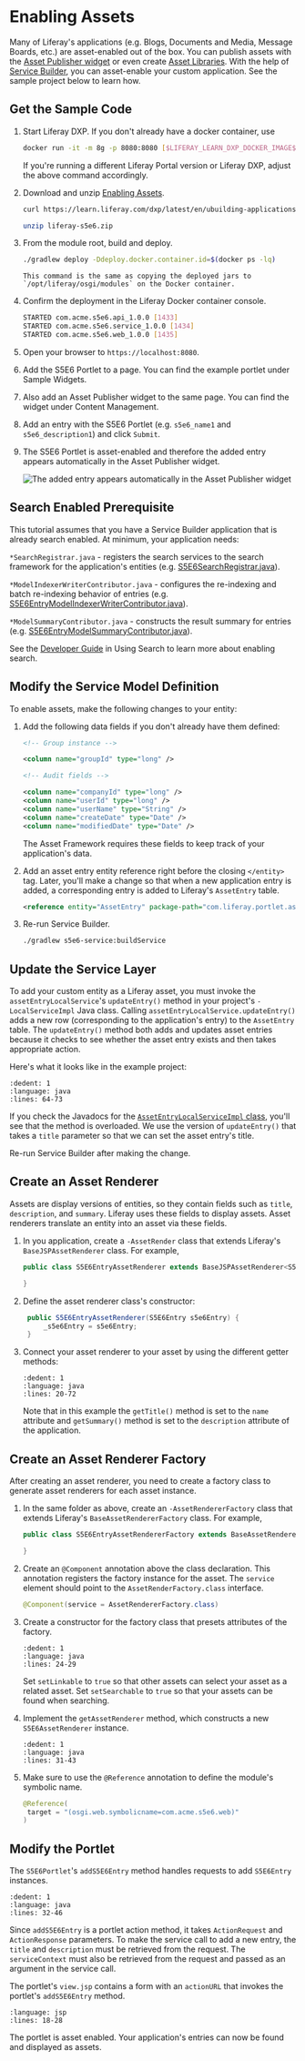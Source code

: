 # Enabling Assets

Many of Liferay's applications (e.g. Blogs, Documents and Media, Message Boards, etc.) are asset-enabled out of the box. You can publish assets with the [Asset Publisher widget](../../../site-building/displaying-content/using-the-asset-publisher-widget/displaying-assets-using-the-asset-publisher-widget.md) or even create [Asset Libraries](../../../content-authoring-and-management/asset-libraries/asset-libraries-overview.md). With the help of [Service Builder](../service-builder.md), you can asset-enable your custom application. See the sample project below to learn how.

## Get the Sample Code

1. Start Liferay DXP. If you don't already have a docker container, use

   ```bash
   docker run -it -m 8g -p 8080:8080 [$LIFERAY_LEARN_DXP_DOCKER_IMAGE$]
   ```

   If you're running a different Liferay Portal version or Liferay DXP, adjust the above command accordingly.

1. Download and unzip [Enabling Assets](./liferay-s5e6.zip).

   ```bash
   curl https://learn.liferay.com/dxp/latest/en/ubuilding-applications/data-frameworks/asset-framework/liferay-s5e6.zip -O
   ```

   ```bash
   unzip liferay-s5e6.zip
   ```

1. From the module root, build and deploy.

   ```bash
   ./gradlew deploy -Ddeploy.docker.container.id=$(docker ps -lq)
   ```

   ```note::
   This command is the same as copying the deployed jars to `/opt/liferay/osgi/modules` on the Docker container.
   ```

1. Confirm the deployment in the Liferay Docker container console.

   ```bash
   STARTED com.acme.s5e6.api_1.0.0 [1433]
   STARTED com.acme.s5e6.service_1.0.0 [1434]
   STARTED com.acme.s5e6.web_1.0.0 [1435]
   ```

1. Open your browser to `https://localhost:8080`.

1. Add the S5E6 Portlet to a page. You can find the example portlet under Sample Widgets. 

1. Also add an Asset Publisher widget to the same page. You can find the widget under Content Management.

1. Add an entry with the S5E6 Portlet (e.g. `s5e6_name1` and `s5e6_description1`) and click `Submit`.

1. The S5E6 Portlet is asset-enabled and therefore the added entry appears automatically in the Asset Publisher widget.

   ![The added entry appears automatically in the Asset Publisher widget](./enabling-assets/images/01.png)

## Search Enabled Prerequisite

This tutorial assumes that you have a Service Builder application that is already search enabled. At minimum, your application needs:

`*SearchRegistrar.java` - registers the search services to the search framework for the application's entities (e.g. [S5E6SearchRegistrar.java](https://github.com/liferay/liferay-learn/blob/master/docs/dxp/latest/en/building-applications/data-frameworks/asset-framework/enabling-assets/resources/liferay-s5e6.zip/s5e6-service/src/main/java/com/acme/s5e6/search/S5E6EntrySearchRegistrar.java)).

`*ModelIndexerWriterContributor.java` - configures the re-indexing and batch re-indexing behavior of entries (e.g. [S5E6EntryModelIndexerWriterContributor.java](https://github.com/liferay/liferay-learn/blob/master/docs/dxp/latest/en/building-applications/data-frameworks/asset-framework/enabling-assets/resources/liferay-s5e6.zip/s5e6-service/src/main/java/com/acme/s5e6/search/S5E6EntryModelIndexerWriterContributor.java)).

`*ModelSummaryContributor.java` - constructs the result summary for entries (e.g. [S5E6EntryModelSummaryContributor.java](https://github.com/liferay/liferay-learn/blob/master/docs/dxp/latest/en/building-applications/data-frameworks/asset-framework/enabling-assets/resources/liferay-s5e6.zip/s5e6-service/src/main/java/com/acme/s5e6/search/S5E6EntryModelSummaryContributor.java)).

See the [Developer Guide](../../../using-search/developer-guide.md) in Using Search to learn more about enabling search.

## Modify the Service Model Definition

To enable assets, make the following changes to your entity:

1. Add the following data fields if you don't already have them defined:

   ```xml
   <!-- Group instance -->

   <column name="groupId" type="long" />

   <!-- Audit fields -->

   <column name="companyId" type="long" />
   <column name="userId" type="long" />
   <column name="userName" type="String" />
   <column name="createDate" type="Date" />
   <column name="modifiedDate" type="Date" />
   ```

   The Asset Framework requires these fields to keep track of your application's data.

1. Add an asset entry entity reference right before the closing `</entity>` tag. Later, you'll make a change so that when a new application entry is added, a corresponding entry is added to Liferay's `AssetEntry` table.

   ```xml
   <reference entity="AssetEntry" package-path="com.liferay.portlet.asset" />
   ```

3. Re-run Service Builder. 

   ```bash
   ./gradlew s5e6-service:buildService
   ```

## Update the Service Layer

To add your custom entity as a Liferay asset, you must invoke the `assetEntryLocalService`'s `updateEntry()` method in your project's `-LocalServiceImpl` Java class. Calling `assetEntryLocalService.updateEntry()` adds a new row (corresponding to the application's entry) to the `AssetEntry` table. The `updateEntry()` method both adds and updates asset entries because it checks to see whether the asset entry exists and then takes appropriate action.


Here's what it looks like in the example project:

```{literalinclude} ./enabling-assets/resources/liferay-s5e6.zip/s5e6-service/src/main/java/com/acme/s5e6/service/impl/S5E6EntryLocalServiceImpl.java
:dedent: 1
:language: java
:lines: 64-73
```

If you check the Javadocs for the [`AssetEntryLocalServiceImpl` class](https://learn.liferay.com/reference/latest/en/dxp/javadocs/portal-impl/com/liferay/portlet/asset/service/impl/AssetEntryLocalServiceImpl.html#updateEntry-long-long-java.util.Date-java.util.Date-java.lang.String-long-java.lang.String-long-long:A-java.lang.String:A-boolean-boolean-java.util.Date-java.util.Date-java.util.Date-java.util.Date-java.lang.String-java.lang.String-java.lang.String-java.lang.String-java.lang.String-java.lang.String-int-int-java.lang.Double-), you'll see that the method is overloaded. We use the version of `updateEntry()` that takes a `title` parameter so that we can set the asset entry's title. 

Re-run Service Builder after making the change.

## Create an Asset Renderer

Assets are display versions of entities, so they contain fields such as `title`, `description`, and `summary`. Liferay uses these fields to display assets. Asset renderers translate an entity into an asset via these fields.

1. In you application, create a `-AssetRender` class that extends Liferay's `BaseJSPAssetRenderer` class. For example,

   ```java
   public class S5E6EntryAssetRenderer extends BaseJSPAssetRenderer<S5E6Entry> {

   }
   ```

2. Define the asset renderer class's constructor:

   ```java
   	public S5E6EntryAssetRenderer(S5E6Entry s5e6Entry) {
		_s5e6Entry = s5e6Entry;
	}
   ```

3. Connect your asset renderer to your asset by using the different getter methods:

   ```{literalinclude} ./enabling-assets/resources/liferay-s5e6.zip/s5e6-web/src/main/java/com/acme/s5e6/web/internal/asset/model/S5E6EntryAssetRenderer.java
   :dedent: 1
   :language: java
   :lines: 20-72
   ```

   Note that in this example the `getTitle()` method is set to the `name` attribute and `getSummary()` method is set to the `description` attribute of the application.

## Create an Asset Renderer Factory

After creating an asset renderer, you need to create a factory class to generate asset renderers for each asset instance. 

1. In the same folder as above, create an `-AssetRendererFactory` class that extends Liferay's `BaseAssetRendererFactory` class. For example,

   ```java
   public class S5E6EntryAssetRendererFactory extends BaseAssetRendererFactory<S5E6Entry> {

   }
   ```

1. Create an `@Component` annotation above the class declaration. This annotation registers the factory instance for the asset. The `service` element should point to the `AssetRenderFactory.class` interface.

   ```java
   @Component(service = AssetRendererFactory.class)
   ```

1. Create a constructor for the factory class that presets attributes of the factory.

   ```{literalinclude} ./enabling-assets/resources/liferay-s5e6.zip/s5e6-web/src/main/java/com/acme/s5e6/web/internal/asset/model/S5E6EntryAssetRendererFactory.java
   :dedent: 1
   :language: java
   :lines: 24-29
   ```

   Set `setLinkable` to `true` so that other assets can select your asset as a related asset. Set `setSearchable` to `true` so that your assets can be found when searching.

1. Implement the `getAssetRenderer` method, which constructs a new `S5E6AssetRenderer` instance. 

   ```{literalinclude} ./enabling-assets/resources/liferay-s5e6.zip/s5e6-web/src/main/java/com/acme/s5e6/web/internal/asset/model/S5E6EntryAssetRendererFactory.java
   :dedent: 1
   :language: java
   :lines: 31-43
   ```

1. Make sure to use the `@Reference` annotation to define the module's symbolic name.

   ```java
   @Reference(
   	target = "(osgi.web.symbolicname=com.acme.s5e6.web)"
   )
   ```

## Modify the Portlet

The `S5E6Portlet`'s `addS5E6Entry` method handles requests to add `S5E6Entry` instances.

```{literalinclude} ./enabling-assets/resources/liferay-s5e6.zip/s5e6-web/src/main/java/com/acme/s5e6/web/internal/portlet/S5E6Portlet.java
:dedent: 1
:language: java
:lines: 32-46
```

Since `addS5E6Entry` is a portlet action method, it takes `ActionRequest` and `ActionResponse` parameters. To make the service call to add a new entry, the `title` and `description` must be retrieved from the request. The `serviceContext` must also be retrieved from the request and passed as an argument in the service call.

The portlet's `view.jsp` contains a form with an `actionURL` that invokes the portlet's `addS5E6Entry` method.

```{literalinclude} ./adding-the-uad-framework/resources/liferay-s5e6.zip/s5e6-web/src/main/resources/META-INF/resources/view.jsp
:language: jsp
:lines: 18-28
```
The portlet is asset enabled. Your application's entries can now be found and displayed as assets.
